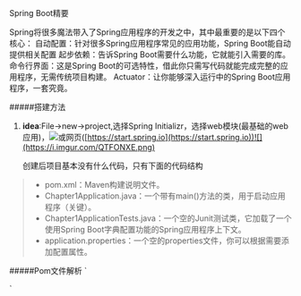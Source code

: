 Spring Boot精要

Spring将很多魔法带入了Spring应用程序的开发之中，其中最重要的是以下四个核心：
自动配置：针对很多Spring应用程序常见的应用功能，Spring Boot能自动提供相关配置
起步依赖：告诉Spring Boot需要什么功能，它就能引入需要的库。
命令行界面：这是Spring Boot的可选特性，借此你只需写代码就能完成完整的应用程序，无需传统项目构建。
Actuator：让你能够深入运行中的Spring Boot应用程序，一套究竟。	

#####搭建方法

1. **idea**:File->new->project,选择Spring Initializr，选择web模块(最基础的web应用)，![](https://i.imgur.com/DmVgsub.png)或网页([https://start.spring.io](https://start.spring.io))![](https://i.imgur.com/QTFONXE.png)
    
     创建后项目基本没有什么代码，只有下面的代码结构
 >  - pom.xml：Maven构建说明文件。
 >  - Chapter1Application.java：一个带有main()方法的类，用于启动应用程序（关键）。
 >  - Chapter1ApplicationTests.java：一个空的Junit测试类，它加载了一个使用Spring Boot字典配置功能的Spring应用程序上下文。
>  - application.properties：一个空的properties文件，你可以根据需要添加配置属性。


#####Pom文件解析
` 

`
    